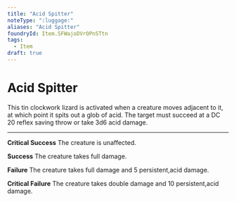```yaml
---
title: "Acid Spitter"
noteType: ":luggage:"
aliases: "Acid Spitter"
foundryId: Item.SFWajoDVrOPnSTtn
tags:
  - Item
draft: true
---
```


# Acid Spitter

This tin clockwork lizard is activated when a creature moves adjacent to it, at which point it spits out a glob of acid. The target must succeed at a DC 20 reflex saving throw or take 3d6 acid damage.

* * *

**Critical Success** The creature is unaffected.

**Success** The creature takes full damage.

**Failure** The creature takes full damage and 5 persistent,acid damage.

**Critical Failure** The creature takes double damage and 10 persistent,acid damage.
